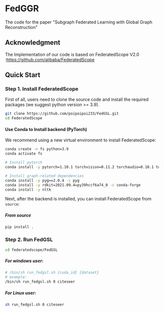 # FedGGR

The code for the paper "Subgraph Federated Learning with Global Graph Reconstruction"



## Acknowledgment

The Implementation of our code is based on FederatedScope V2.0 :https://github.com/alibaba/FederatedScope



## Quick Start

### Step 1. Install FederatedScope 

First of all, users need to clone the source code and install the required packages (we suggest python version >= 3.9). 

```bash
git clone https://github.com/poipoipoi233/FedGSL.git
cd FederatedScope
```

#### Use Conda to Install backend (PyTorch)

We recommend using a new virtual environment to install FederatedScope:

```bash
conda create -n fs python=3.9
conda activate fs

# Install pytorch
conda install -y pytorch=1.10.1 torchvision=0.11.2 torchaudio=0.10.1 torchtext=0.11.1 cudatoolkit=11.3 -c pytorch -c conda-forge

# Install graph-related dependencies
conda install -y pyg==2.0.4 -c pyg
conda install -y rdkit=2021.09.4=py39hccf6a74_0 -c conda-forge
conda install -y nltk
```

Next, after the backend is installed, you can install FederatedScope from `source`:

##### From source

```bash
pip install .
```



### Step 2. Run FedGSL

```bash
cd federatedscope/FedGSL
```

##### For windows user:

```bash
# /bin/sh run_fedgsl.sh {cuda_id} {dataset}
# example:
/bin/sh run_fedgsl.sh 0 citeseer
```

##### For Linux user:

```bash
sh run_fedgsl.sh 0 citeseer
```

